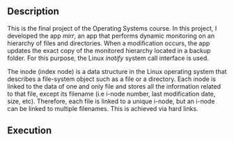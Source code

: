## Description
This is the final project of the Operating Systems course. In this project,  I developed the app *mirr*, an app that performs dynamic monitoring on an hierarchy of files and directories. When a modification occurs, the app updates the exact copy of the monitored hierarchy located in a backup folder. For this purpose, the Linux *inotify* system call interface is used.  

The inode (index node) is a data structure in the Linux operating system that describes a file-system object such as a file or a directory. Each inode is linked to the data of one and only file and stores all the information related to that file, except its filename (i.e i-node number, last modification date, size, etc). Therefore, each file is linked to a unique i-node, but an i-node can be linked to multiple filenames. This is achieved via hard links.

## Execution 

```


```
